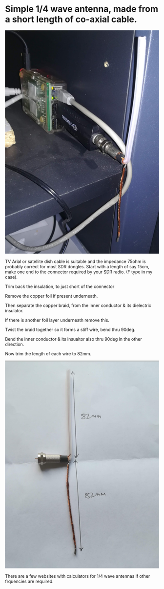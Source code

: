 Simple 1/4 wave antenna, made from a short length of co-axial cable.
====================================================================
![Homemade Dipole antenna](img/dipoleconnected.png?raw=true)

TV Arial or satellite dish cable is suitable and the impedance 75ohm is probably correct for most SDR dongles.
Start with a length of say 15cm, make one end to the connector required by your SDR radio. (F type in my case).

Trim back the insulation, to just short of the connector 

Remove the copper foil if present underneath.

Then separate the copper braid, from the inner conductor & its dielectric insulator.

If there is another foil layer underneath remove this.

Twist the braid together so it forms a stiff wire, bend thru 90deg.

Bend the inner conductor & its insualtor also thru 90deg in the other direction.

Now trim the length of each wire to 82mm.

![Homemade Dipole diagram](img/dipolediagram.png?raw=true)

There are a few websites with calculators  for 1/4 wave antennas if other frquencies are required.
